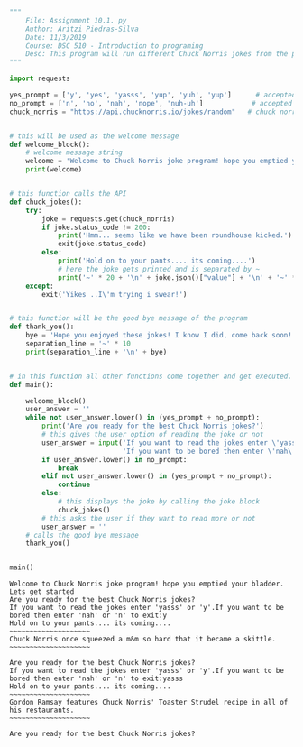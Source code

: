 ```python
"""
    File: Assignment 10.1. py
    Author: Aritzi Piedras-Silva
    Date: 11/3/2019
    Course: DSC 510 - Introduction to programing
    Desc: This program will run different Chuck Norris jokes from the provided API.
"""

import requests

yes_prompt = ['y', 'yes', 'yasss', 'yup', 'yuh', 'yup']      # accepted yes' responses
no_prompt = ['n', 'no', 'nah', 'nope', 'nuh-uh']            # accepted no's responses
chuck_norris = "https://api.chucknorris.io/jokes/random"   # chuck norris url


# this will be used as the welcome message
def welcome_block():
    # welcome message string
    welcome = 'Welcome to Chuck Norris joke program! hope you emptied your bladder. Lets get started'
    print(welcome)


# this function calls the API
def chuck_jokes():
    try:
        joke = requests.get(chuck_norris)
        if joke.status_code != 200:
            print('Hmm... seems like we have been roundhouse kicked.')
            exit(joke.status_code)
        else:
            print('Hold on to your pants.... its coming....')
            # here the joke gets printed and is separated by ~
            print('~' * 20 + '\n' + joke.json()["value"] + '\n' + '~' * 20 + '\n')
    except:
        exit('Yikes ..I\'m trying i swear!')


# this function will be the good bye message of the program
def thank_you():
    bye = 'Hope you enjoyed these jokes! I know I did, come back soon!'
    separation_line = '~' * 10
    print(separation_line + '\n' + bye)


# in this function all other functions come together and get executed. the heart of the program
def main():

    welcome_block()
    user_answer = ''
    while not user_answer.lower() in (yes_prompt + no_prompt):
        print('Are you ready for the best Chuck Norris jokes?')
        # this gives the user option of reading the joke or not
        user_answer = input('If you want to read the jokes enter \'yasss\' or \'y\'.' 
                            'If you want to be bored then enter \'nah\' or \'n\' to exit:')
        if user_answer.lower() in no_prompt:
            break
        elif not user_answer.lower() in (yes_prompt + no_prompt):
            continue
        else:
            # this displays the joke by calling the joke block
            chuck_jokes()
        # this asks the user if they want to read more or not
        user_answer = ''
    # calls the good bye message
    thank_you()


main()


```

    Welcome to Chuck Norris joke program! hope you emptied your bladder. Lets get started
    Are you ready for the best Chuck Norris jokes?
    If you want to read the jokes enter 'yasss' or 'y'.If you want to be bored then enter 'nah' or 'n' to exit:y
    Hold on to your pants.... its coming....
    ~~~~~~~~~~~~~~~~~~~~
    Chuck Norris once squeezed a m&m so hard that it became a skittle.
    ~~~~~~~~~~~~~~~~~~~~
    
    Are you ready for the best Chuck Norris jokes?
    If you want to read the jokes enter 'yasss' or 'y'.If you want to be bored then enter 'nah' or 'n' to exit:yasss
    Hold on to your pants.... its coming....
    ~~~~~~~~~~~~~~~~~~~~
    Gordon Ramsay features Chuck Norris' Toaster Strudel recipe in all of his restaurants.
    ~~~~~~~~~~~~~~~~~~~~
    
    Are you ready for the best Chuck Norris jokes?
    


```python

```
